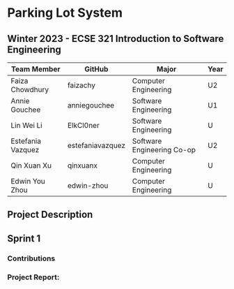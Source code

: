 # Parking Lot System
## Winter 2023 - ECSE 321 Introduction to Software Engineering
| Team Member       | GitHub           | Major                      | Year |
| ----------------- | ---------------- | -------------------------- | ---- |
| Faiza Chowdhury   | faizachy         | Computer Engineering       | U2 |
| Annie Gouchee     | anniegouchee     | Software Engineering       | U1 |
| Lin Wei Li        | ElkCl0ner        | Software Engineering       | U |
| Estefania Vazquez | estefaniavazquez | Software Engineering Co-op | U2 |
| Qin Xuan Xu       | qinxuanx         | Computer Engineering       | U |
| Edwin You Zhou    | edwin-zhou       | Computer Engineering       | U |

## Project Description

## Sprint 1

### Contributions

### Project Report:
